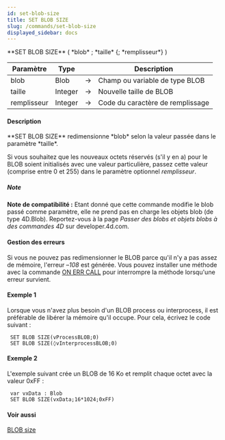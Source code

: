 ```yaml
---
id: set-blob-size
title: SET BLOB SIZE
slug: /commands/set-blob-size
displayed_sidebar: docs
---
```


<!--REF #_command_.SET BLOB SIZE.Syntax-->**SET BLOB SIZE** ( *blob* ; *taille* {; *remplisseur*} )<!-- END REF-->
<!--REF #_command_.SET BLOB SIZE.Params-->
| Paramètre | Type |  | Description |
| --- | --- | --- | --- |
| blob | Blob | &#8594;  | Champ ou variable de type BLOB |
| taille | Integer | &#8594;  | Nouvelle taille de BLOB |
| remplisseur | Integer | &#8594;  | Code du caractère de remplissage |

<!-- END REF-->

#### Description 

<!--REF #_command_.SET BLOB SIZE.Summary-->**SET BLOB SIZE** redimensionne *blob* selon la valeur passée dans le paramètre *taille*.<!-- END REF-->

Si vous souhaitez que les nouveaux octets réservés (s'il y en a) pour le BLOB soient initialisés avec une valeur particulière, passez cette valeur (comprise entre 0 et 255) dans le paramètre optionnel *remplisseur*.

##### Note 

**Note de compatibilité :** Etant donné que cette commande modifie le blob passé comme paramètre, elle ne prend pas en charge les objets blob (de type 4D.Blob). Reportez-vous à la page *Passer des blobs et objets blobs à des commandes 4D* sur developer.4d.com.

#### Gestion des erreurs 

Si vous ne pouvez pas redimensionner le BLOB parce qu'il n'y a pas assez de mémoire, l'erreur –*108* est générée. Vous pouvez installer une méthode avec la commande [ON ERR CALL](on-err-call.md) pour interrompre la méthode lorsqu'une erreur survient.

#### Exemple 1 

Lorsque vous n'avez plus besoin d'un BLOB process ou interprocess, il est préférable de libérer la mémoire qu'il occupe. Pour cela, écrivez le code suivant :

```4d
 SET BLOB SIZE(vProcessBLOB;0)
 SET BLOB SIZE(◊vInterprocessBLOB;0)
```

#### Exemple 2 

L'exemple suivant crée un BLOB de 16 Ko et remplit chaque octet avec la valeur 0xFF :

```4d
 var vxData : Blob
 SET BLOB SIZE(vxData;16*1024;0xFF)
```

#### Voir aussi 

[BLOB size](blob-size.md)  
